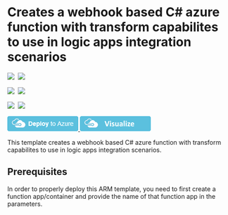 # Creates a webhook based C# azure function with transform capabilites to use in logic apps integration scenarios 

<IMG SRC="https://azbotstorage.blob.core.windows.net/badges/201-logic-app-transform-function/PublicLastTestDate.svg" />&nbsp;
<IMG SRC="https://azbotstorage.blob.core.windows.net/badges/201-logic-app-transform-function/PublicDeployment.svg" />&nbsp;

<IMG SRC="https://azbotstorage.blob.core.windows.net/badges/201-logic-app-transform-function/FairfaxLastTestDate.svg" />&nbsp;
<IMG SRC="https://azbotstorage.blob.core.windows.net/badges/201-logic-app-transform-function/FairfaxDeployment.svg" />&nbsp;

<IMG SRC="https://azbotstorage.blob.core.windows.net/badges/201-logic-app-transform-function/BestPracticeResult.svg" />&nbsp;
<IMG SRC="https://azbotstorage.blob.core.windows.net/badges/201-logic-app-transform-function/CredScanResult.svg" />&nbsp;

<a href="https://portal.azure.com/#create/Microsoft.Template/uri/https%3A%2F%2Fraw.githubusercontent.com%2FAzure%2Fazure-quickstart-templates%2Fmaster%2F201-logic-app-transform-function%2Fazuredeploy.json" target="_blank">
    <img src="https://raw.githubusercontent.com/Azure/azure-quickstart-templates/master/1-CONTRIBUTION-GUIDE/images/deploytoazure.png"/>
</a>
<a href="http://armviz.io/#/?load=https%3A%2F%2Fraw.githubusercontent.com%2FAzure%2Fazure-quickstart-templates%2Fmaster%2F201-logic-app-transform-function%2Fazuredeploy.json" target="_blank">
    <img src="https://raw.githubusercontent.com/Azure/azure-quickstart-templates/master/1-CONTRIBUTION-GUIDE/images/visualizebutton.png"/>
</a>

This template creates a webhook based C# azure function with transform capabilites to use in logic apps integration scenarios.

## Prerequisites ##

In order to properly deploy this ARM template, you need to first create a function app/container and provide the name of that function app in the parameters.

